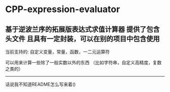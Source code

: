 # CPP-expression-evaluator
基于逆波兰序的拓展版表达式求值计算器
提供了包含头文件
且具有一定封装，可以在别的项目中包含使用
------------------------------------------------

当前支持的:
  自定义变量，常量，函数，一二元运算符
  
  可以用来计算一些除了一般实数以外的东西
  （比如字符串，自定义高精度，复数之类的）

------------------------------------------------

话说我不知道README怎么写来着()
